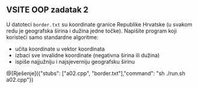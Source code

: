 ﻿
## VSITE OOP zadatak 2

U datoteci `border.txt` su koordinate granice Republike Hrvatske (u svakom redu je geografska širina i dužina jedne točke). Napišite program koji koristeći samo standardne algoritme:
- učita koordinate u vektor koordinata
- izbaci sve invalidne koordinate (negativna širina ili dužina)
- ispiše najjužniju i najsjeverniju geografsku širinu 

@[Rješenje]({"stubs": ["a02.cpp", "border.txt"],"command": "sh ./run.sh a02.cpp"})


